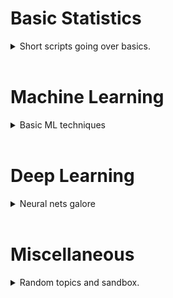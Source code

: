 # Basic Statistics
<details>
<summary>Short scripts going over basics.</summary>
<br>

[Test Page](TestPage.md)<br>
</details>

<br>

# Machine Learning
<details>
<summary>Basic ML techniques</summary>
<br>

[Test Page](TestPage.md)<br>
</details>

<br>

# Deep Learning
<details>
<summary>Neural nets galore</summary>
<br>

[Test Page](TestPage.md)<br>
</details>

<br>

# Miscellaneous
<details>
<summary>Random topics and sandbox.</summary>
<br>

[Test Page](TestPage.md) <br>
[Test Project](https://albertkyou.github.io/TestProject/)<br>
</details>

